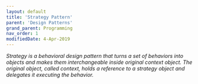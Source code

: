 ```yaml
---
layout: default
title: 'Strategy Pattern'
parent: 'Design Patterns'
grand_parent: Programming
nav_order: 1
modifiedDate: 4-Apr-2019
---
```

<em>Strategy is a behavioral design pattern that turns a set of behaviors into objects and makes them interchangeable inside original context object. The original object, called context, holds a reference to a strategy object and delegates it executing the behavior.  </em>
